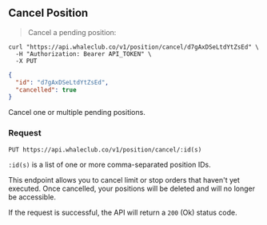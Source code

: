 ## Cancel Position

> Cancel a pending position:

```shell
curl "https://api.whaleclub.co/v1/position/cancel/d7gAxDSeLtdYtZsEd" \
  -H "Authorization: Bearer API_TOKEN" \
  -X PUT
```
```json
{
  "id": "d7gAxDSeLtdYtZsEd",
  "cancelled": true
}
```

Cancel one or multiple pending positions.

### Request

`PUT https://api.whaleclub.co/v1/position/cancel/:id(s)`

`:id(s)` is a list of one or more comma-separated position IDs.

This endpoint allows you to cancel limit or stop orders that haven't yet executed. Once cancelled, your positions will be deleted and will no longer be accessible.

If the request is successful, the API will return a `200` (Ok) status code.